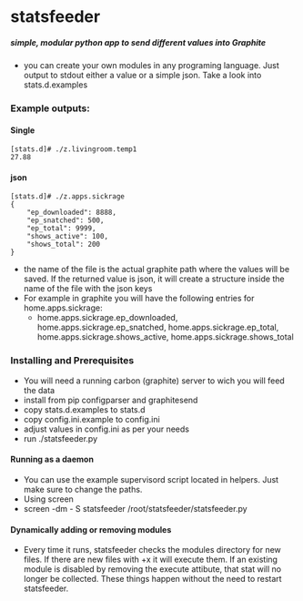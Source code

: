 # statsfeeder
##### simple, modular python app to send different values into Graphite


 - you can create your own modules in any programing language. Just output to stdout either a value or a simple json. Take a look into stats.d.examples

 
### Example outputs:
#### Single
```shell
[stats.d]# ./z.livingroom.temp1 
27.88
```
#### json
```shell
[stats.d]# ./z.apps.sickrage 
{
    "ep_downloaded": 8888, 
    "ep_snatched": 500, 
    "ep_total": 9999, 
    "shows_active": 100, 
    "shows_total": 200
}
```
  - the name of the file is the actual graphite path where the values will be saved. If the returned value is json, it will create a structure inside the name of the file with the json keys
   - For example in graphite you will have the following entries for home.apps.sickrage: 
     - home.apps.sickrage.ep_downloaded, home.apps.sickrage.ep_snatched, home.apps.sickrage.ep_total, home.apps.sickrage.shows_active, home.apps.sickrage.shows_total

### Installing and Prerequisites
 - You will need a running carbon (graphite) server to wich you will feed the data
 - install from pip configparser and graphitesend
 - copy stats.d.examples to stats.d
 - copy config.ini.example to config.ini
 - adjust values in config.ini as per your needs
 - run ./statsfeeder.py

#### Running as a daemon
 - You can use the example supervisord script located in helpers. Just make sure to change the paths.
 - Using screen
  - screen -dm - S statsfeeder /root/statsfeeder/statsfeeder.py

#### Dynamically adding or removing modules
 - Every time it runs, statsfeeder checks the modules directory for new files. If there are new files with +x it will execute them. If an existing module is disabled by removing the execute attibute, that stat will no longer be collected. These things happen without the need to restart statsfeeder.

